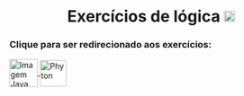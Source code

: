 <h1 align="center">
  Exercícios de lógica
  <img alt="Gab-Js" src="https://user-images.githubusercontent.com/92516683/160480953-86bc6099-34af-4da2-9ff0-cf4a31b715a1.svg" width="20px">
</h1>

<h3> 
  Clique para ser redirecionado aos exercícios:
</h3>
 
<div style="display: inline_block">
    <a href="https://github.com/GabStabile/ExerciciosLogica/tree/main/Exercicios/Java/Calculadora"> <img align="center" title="Java" alt="Imagem Java" height="50" width="50" src="https://cdn.jsdelivr.net/gh/devicons/devicon/icons/java/java-original.svg"> </a>
    <a href="https://github.com/GabStabile/ExerciciosLogica/tree/main/Exercicios/Python"> <img align="center" title="Phyton" alt="Phyton" margin-left="10" height="47" width="47" src="https://cdn.jsdelivr.net/gh/devicons/devicon/icons/python/python-original.svg"> </a>
</div>

